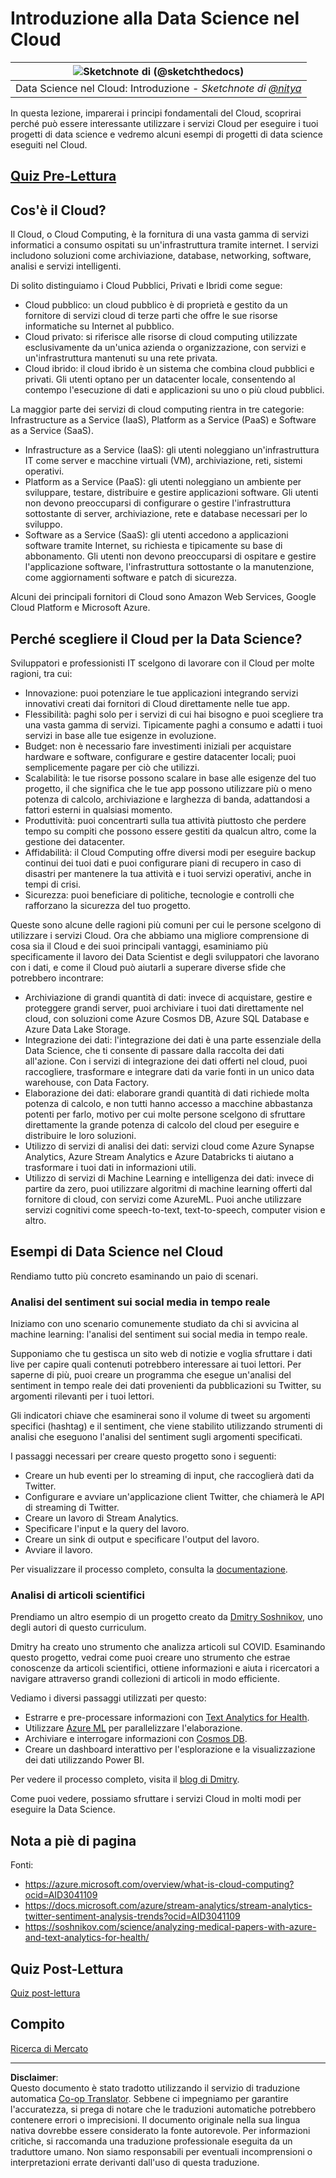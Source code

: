 <!--
CO_OP_TRANSLATOR_METADATA:
{
  "original_hash": "408c55cab2880daa4e78616308bd5db7",
  "translation_date": "2025-08-28T10:41:20+00:00",
  "source_file": "5-Data-Science-In-Cloud/17-Introduction/README.md",
  "language_code": "it"
}
-->
# Introduzione alla Data Science nel Cloud

|![ Sketchnote di [(@sketchthedocs)](https://sketchthedocs.dev) ](../../sketchnotes/17-DataScience-Cloud.png)|
|:---:|
| Data Science nel Cloud: Introduzione - _Sketchnote di [@nitya](https://twitter.com/nitya)_ |


In questa lezione, imparerai i principi fondamentali del Cloud, scoprirai perché può essere interessante utilizzare i servizi Cloud per eseguire i tuoi progetti di data science e vedremo alcuni esempi di progetti di data science eseguiti nel Cloud.

## [Quiz Pre-Lettura](https://purple-hill-04aebfb03.1.azurestaticapps.net/quiz/32)

## Cos'è il Cloud?

Il Cloud, o Cloud Computing, è la fornitura di una vasta gamma di servizi informatici a consumo ospitati su un'infrastruttura tramite internet. I servizi includono soluzioni come archiviazione, database, networking, software, analisi e servizi intelligenti.

Di solito distinguiamo i Cloud Pubblici, Privati e Ibridi come segue:

* Cloud pubblico: un cloud pubblico è di proprietà e gestito da un fornitore di servizi cloud di terze parti che offre le sue risorse informatiche su Internet al pubblico.
* Cloud privato: si riferisce alle risorse di cloud computing utilizzate esclusivamente da un'unica azienda o organizzazione, con servizi e un'infrastruttura mantenuti su una rete privata.
* Cloud ibrido: il cloud ibrido è un sistema che combina cloud pubblici e privati. Gli utenti optano per un datacenter locale, consentendo al contempo l'esecuzione di dati e applicazioni su uno o più cloud pubblici.

La maggior parte dei servizi di cloud computing rientra in tre categorie: Infrastructure as a Service (IaaS), Platform as a Service (PaaS) e Software as a Service (SaaS).

* Infrastructure as a Service (IaaS): gli utenti noleggiano un'infrastruttura IT come server e macchine virtuali (VM), archiviazione, reti, sistemi operativi.
* Platform as a Service (PaaS): gli utenti noleggiano un ambiente per sviluppare, testare, distribuire e gestire applicazioni software. Gli utenti non devono preoccuparsi di configurare o gestire l'infrastruttura sottostante di server, archiviazione, rete e database necessari per lo sviluppo.
* Software as a Service (SaaS): gli utenti accedono a applicazioni software tramite Internet, su richiesta e tipicamente su base di abbonamento. Gli utenti non devono preoccuparsi di ospitare e gestire l'applicazione software, l'infrastruttura sottostante o la manutenzione, come aggiornamenti software e patch di sicurezza.

Alcuni dei principali fornitori di Cloud sono Amazon Web Services, Google Cloud Platform e Microsoft Azure.

## Perché scegliere il Cloud per la Data Science?

Sviluppatori e professionisti IT scelgono di lavorare con il Cloud per molte ragioni, tra cui:

* Innovazione: puoi potenziare le tue applicazioni integrando servizi innovativi creati dai fornitori di Cloud direttamente nelle tue app.
* Flessibilità: paghi solo per i servizi di cui hai bisogno e puoi scegliere tra una vasta gamma di servizi. Tipicamente paghi a consumo e adatti i tuoi servizi in base alle tue esigenze in evoluzione.
* Budget: non è necessario fare investimenti iniziali per acquistare hardware e software, configurare e gestire datacenter locali; puoi semplicemente pagare per ciò che utilizzi.
* Scalabilità: le tue risorse possono scalare in base alle esigenze del tuo progetto, il che significa che le tue app possono utilizzare più o meno potenza di calcolo, archiviazione e larghezza di banda, adattandosi a fattori esterni in qualsiasi momento.
* Produttività: puoi concentrarti sulla tua attività piuttosto che perdere tempo su compiti che possono essere gestiti da qualcun altro, come la gestione dei datacenter.
* Affidabilità: il Cloud Computing offre diversi modi per eseguire backup continui dei tuoi dati e puoi configurare piani di recupero in caso di disastri per mantenere la tua attività e i tuoi servizi operativi, anche in tempi di crisi.
* Sicurezza: puoi beneficiare di politiche, tecnologie e controlli che rafforzano la sicurezza del tuo progetto.

Queste sono alcune delle ragioni più comuni per cui le persone scelgono di utilizzare i servizi Cloud. Ora che abbiamo una migliore comprensione di cosa sia il Cloud e dei suoi principali vantaggi, esaminiamo più specificamente il lavoro dei Data Scientist e degli sviluppatori che lavorano con i dati, e come il Cloud può aiutarli a superare diverse sfide che potrebbero incontrare:

* Archiviazione di grandi quantità di dati: invece di acquistare, gestire e proteggere grandi server, puoi archiviare i tuoi dati direttamente nel cloud, con soluzioni come Azure Cosmos DB, Azure SQL Database e Azure Data Lake Storage.
* Integrazione dei dati: l'integrazione dei dati è una parte essenziale della Data Science, che ti consente di passare dalla raccolta dei dati all'azione. Con i servizi di integrazione dei dati offerti nel cloud, puoi raccogliere, trasformare e integrare dati da varie fonti in un unico data warehouse, con Data Factory.
* Elaborazione dei dati: elaborare grandi quantità di dati richiede molta potenza di calcolo, e non tutti hanno accesso a macchine abbastanza potenti per farlo, motivo per cui molte persone scelgono di sfruttare direttamente la grande potenza di calcolo del cloud per eseguire e distribuire le loro soluzioni.
* Utilizzo di servizi di analisi dei dati: servizi cloud come Azure Synapse Analytics, Azure Stream Analytics e Azure Databricks ti aiutano a trasformare i tuoi dati in informazioni utili.
* Utilizzo di servizi di Machine Learning e intelligenza dei dati: invece di partire da zero, puoi utilizzare algoritmi di machine learning offerti dal fornitore di cloud, con servizi come AzureML. Puoi anche utilizzare servizi cognitivi come speech-to-text, text-to-speech, computer vision e altro.

## Esempi di Data Science nel Cloud

Rendiamo tutto più concreto esaminando un paio di scenari.

### Analisi del sentiment sui social media in tempo reale
Iniziamo con uno scenario comunemente studiato da chi si avvicina al machine learning: l'analisi del sentiment sui social media in tempo reale.

Supponiamo che tu gestisca un sito web di notizie e voglia sfruttare i dati live per capire quali contenuti potrebbero interessare ai tuoi lettori. Per saperne di più, puoi creare un programma che esegue un'analisi del sentiment in tempo reale dei dati provenienti da pubblicazioni su Twitter, su argomenti rilevanti per i tuoi lettori.

Gli indicatori chiave che esaminerai sono il volume di tweet su argomenti specifici (hashtag) e il sentiment, che viene stabilito utilizzando strumenti di analisi che eseguono l'analisi del sentiment sugli argomenti specificati.

I passaggi necessari per creare questo progetto sono i seguenti:

* Creare un hub eventi per lo streaming di input, che raccoglierà dati da Twitter.
* Configurare e avviare un'applicazione client Twitter, che chiamerà le API di streaming di Twitter.
* Creare un lavoro di Stream Analytics.
* Specificare l'input e la query del lavoro.
* Creare un sink di output e specificare l'output del lavoro.
* Avviare il lavoro.

Per visualizzare il processo completo, consulta la [documentazione](https://docs.microsoft.com/azure/stream-analytics/stream-analytics-twitter-sentiment-analysis-trends?WT.mc_id=academic-77958-bethanycheum&ocid=AID30411099).

### Analisi di articoli scientifici
Prendiamo un altro esempio di un progetto creato da [Dmitry Soshnikov](http://soshnikov.com), uno degli autori di questo curriculum.

Dmitry ha creato uno strumento che analizza articoli sul COVID. Esaminando questo progetto, vedrai come puoi creare uno strumento che estrae conoscenze da articoli scientifici, ottiene informazioni e aiuta i ricercatori a navigare attraverso grandi collezioni di articoli in modo efficiente.

Vediamo i diversi passaggi utilizzati per questo:

* Estrarre e pre-processare informazioni con [Text Analytics for Health](https://docs.microsoft.com/azure/cognitive-services/text-analytics/how-tos/text-analytics-for-health?WT.mc_id=academic-77958-bethanycheum&ocid=AID3041109).
* Utilizzare [Azure ML](https://azure.microsoft.com/services/machine-learning?WT.mc_id=academic-77958-bethanycheum&ocid=AID3041109) per parallelizzare l'elaborazione.
* Archiviare e interrogare informazioni con [Cosmos DB](https://azure.microsoft.com/services/cosmos-db?WT.mc_id=academic-77958-bethanycheum&ocid=AID3041109).
* Creare un dashboard interattivo per l'esplorazione e la visualizzazione dei dati utilizzando Power BI.

Per vedere il processo completo, visita il [blog di Dmitry](https://soshnikov.com/science/analyzing-medical-papers-with-azure-and-text-analytics-for-health/).

Come puoi vedere, possiamo sfruttare i servizi Cloud in molti modi per eseguire la Data Science.

## Nota a piè di pagina

Fonti:
* https://azure.microsoft.com/overview/what-is-cloud-computing?ocid=AID3041109  
* https://docs.microsoft.com/azure/stream-analytics/stream-analytics-twitter-sentiment-analysis-trends?ocid=AID3041109  
* https://soshnikov.com/science/analyzing-medical-papers-with-azure-and-text-analytics-for-health/  

## Quiz Post-Lettura

[Quiz post-lettura](https://purple-hill-04aebfb03.1.azurestaticapps.net/quiz/33)

## Compito

[Ricerca di Mercato](assignment.md)

---

**Disclaimer**:  
Questo documento è stato tradotto utilizzando il servizio di traduzione automatica [Co-op Translator](https://github.com/Azure/co-op-translator). Sebbene ci impegniamo per garantire l'accuratezza, si prega di notare che le traduzioni automatiche potrebbero contenere errori o imprecisioni. Il documento originale nella sua lingua nativa dovrebbe essere considerato la fonte autorevole. Per informazioni critiche, si raccomanda una traduzione professionale eseguita da un traduttore umano. Non siamo responsabili per eventuali incomprensioni o interpretazioni errate derivanti dall'uso di questa traduzione.